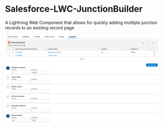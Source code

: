 # Salesforce-LWC-JunctionBuilder
A Lightning Web Component that allows for quickly adding multiple junction records to an existing record page

![screenshot](/readme_images/screenshot.png?raw=true)
